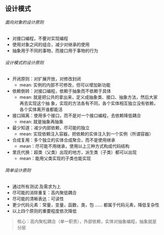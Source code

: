 ## 设计模式

###### 面向对象的设计原则
- 对接口编程，不要对实现编程
- 使用对象之间的组合，减少对继承的使用
- 抽象用于不同的事物，而接口用于事物的行为

###### 设计模式的设计原则
- 开闭原则：对扩展开放，对修改封闭
    + mean: 实例的内部不可修改，但可以增加新功能
- 依赖倒转：对接口编程，依赖于抽象而不依赖于具体
    + mean: 就是把公共的拿出来，定义成抽象类、接口、抽象方法，然后大家再去实现这个抽
      象，实现的方法各有不同，各个实体相互独立没有依赖，各个实体离开谁都能活
- 接口隔离：使用多个接口，而不是对一个接口编程，去依赖降低耦合
    + mean: 就是抽象再抽象
- 最少知道：减少内部依赖，尽可能的独立
    + mean: 实现依赖注入容器，把依赖的实体注入到一个实例（所谓容器）
- 合成复用：多个独立的实体合成聚合，而不是使用继承
    + mean：尽可能不用继承，使用以上三种方式构成代码结构
- 里氏代换：超类（父类）出现的地方，派生类（子类）都可以出现
    + mean：能用父类实现的子类也能实现

###### 简单设计原则
- 通过所有测试:及需求为上
- 尽可能的消除重复：高内聚低耦合
- 尽可能的清晰表达：可读性
- 更少代码元素：常量，变量，函数，类，包 …… 都属于代码元素，降低复杂性
- 以上四个原则的重要程度依次降低

>  核心：高内聚松耦合（单一职责），外部依赖，实体对抽象编程，抽象就是分层

